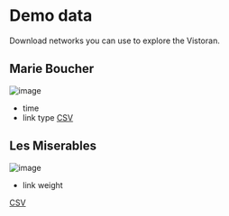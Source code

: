 # Demo data 

Download networks you can use to explore the Vistoran.

## Marie Boucher

![image](https://github.com/vistorian/vistorian.github.io/assets/1230497/13ef0522-9c99-4ab7-9f3e-12471c48e96a)
* time
* link type
[CSV](https://drive.google.com/file/d/1Os_1D7xQEQHN_hujn8lf1qRVTwHTl8yV/view?usp=sharing)

## Les Miserables

![image](https://github.com/vistorian/vistorian.github.io/assets/1230497/bb5de749-4e54-4870-8d61-0f7fc72d54d7)
* link weight

[CSV](https://drive.google.com/file/d/11cSkZ9TYX7B1mq8gSIuKwEjahlEEmRH8/view?usp=sharing)

